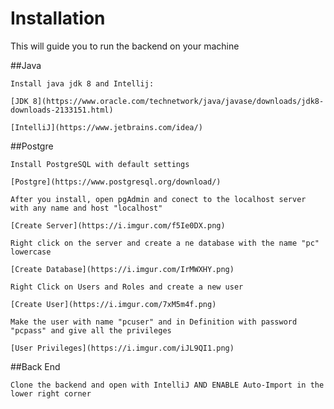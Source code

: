 # Installation

This will guide you to run the backend on your machine

##Java

	Install java jdk 8 and Intellij:
	
	[JDK 8](https://www.oracle.com/technetwork/java/javase/downloads/jdk8-downloads-2133151.html)
	
	[IntelliJ](https://www.jetbrains.com/idea/)
	
##Postgre

	Install PostgreSQL with default settings

	[Postgre](https://www.postgresql.org/download/)
	
	After you install, open pgAdmin and conect to the localhost server with any name and host "localhost"

	[Create Server](https://i.imgur.com/f5Ie0DX.png)
	
	Right click on the server and create a ne database with the name "pc" lowercase
	
	[Create Database](https://i.imgur.com/IrMWXHY.png)
	
	Right Click on Users and Roles and create a new user
	
	[Create User](https://i.imgur.com/7xM5m4f.png)
	
	Make the user with name "pcuser" and in Definition with password "pcpass" and give all the privileges
	
	[User Privileges](https://i.imgur.com/iJL9QI1.png)

##Back End

	Clone the backend and open with IntelliJ AND ENABLE Auto-Import in the lower right corner